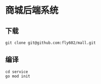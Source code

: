 # 商城后端系统

## 下载
```
git clone git@github.com:fly602/mall.git
```

## 编译
```
cd service
go mod init
```